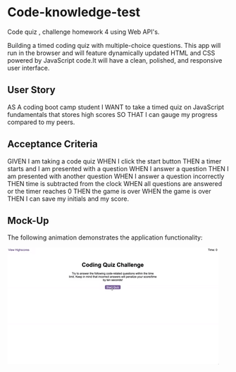 # Code-knowledge-test
Code quiz , challenge homework 4 using Web API's.

Building  a timed coding quiz with multiple-choice questions. This app will run in the browser and will feature dynamically updated HTML and CSS powered by JavaScript code.It will have a clean, polished, and responsive user interface.


## User Story

AS A coding boot camp student
I WANT to take a timed quiz on JavaScript fundamentals that stores high scores
SO THAT I can gauge my progress compared to my peers.

## Acceptance Criteria

GIVEN I am taking a code quiz
WHEN I click the start button
THEN a timer starts and I am presented with a question
WHEN I answer a question
THEN I am presented with another question
WHEN I answer a question incorrectly
THEN time is subtracted from the clock
WHEN all questions are answered or the timer reaches 0
THEN the game is over
WHEN the game is over
THEN I can save my initials and my score.

## Mock-Up

The following animation demonstrates the application functionality:

![CODE-QUIZ](./assets/images/04-web-apis-homework-demo.gif)

